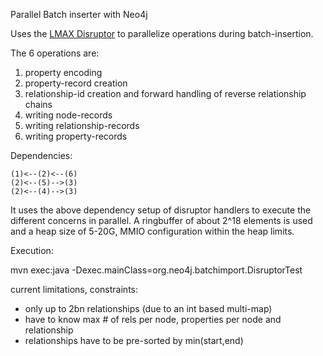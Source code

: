 Parallel Batch inserter with Neo4j

Uses the [LMAX Disruptor](http://lmax-exchange.github.com/disruptor/) to parallelize operations during batch-insertion.

The 6 operations are:

1. property encoding
2. property-record creation
3. relationship-id creation and forward handling of reverse relationship chains
4. writing node-records
5. writing relationship-records
6. writing property-records


Dependencies:

    (1)<--(2)<--(6)
    (2)<--(5)-->(3)   
    (2)<--(4)-->(3)   

It uses the above dependency setup of disruptor handlers to execute the different concerns in parallel. A ringbuffer of about 2^18 elements is used and a heap size of 5-20G, MMIO configuration within the heap limits.

Execution:

   mvn exec:java -Dexec.mainClass=org.neo4j.batchimport.DisruptorTest

current limitations, constraints:

* only up to 2bn relationships (due to an int based multi-map)
* have to know max # of rels per node, properties per node and relationship
* relationships have to be pre-sorted by min(start,end)
